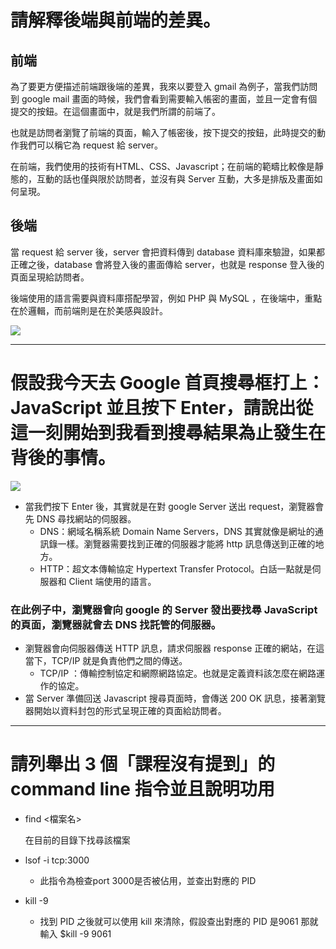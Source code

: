 # 請解釋後端與前端的差異。
## 前端

為了要更方便描述前端跟後端的差異，我來以要登入 gmail 為例子，當我們訪問到 google mail 畫面的時候，我們會看到需要輸入帳密的畫面，並且一定會有個提交的按鈕。在這個畫面中，就是我們所謂的前端了。

也就是訪問者瀏覽了前端的頁面，輸入了帳密後，按下提交的按鈕，此時提交的動作我們可以稱它為 request 給 server。

在前端，我們使用的技術有HTML、CSS、Javascript；在前端的範疇比較像是靜態的，互動的話也僅與限於訪問者，並沒有與 Server 互動，大多是排版及畫面如何呈現。

## 後端

當 request 給 server 後，server 會把資料傳到 database 資料庫來驗證，如果都正確之後，database 會將登入後的畫面傳給 server，也就是 response 登入後的頁面呈現給訪問者。

後端使用的語言需要與資料庫搭配學習，例如 PHP 與 MySQL ，在後端中，重點在於邏輯，而前端則是在於美感與設計。

![](https://s3.us-west-2.amazonaws.com/secure.notion-static.com/2cbd2086-f59d-48b1-b5e0-1090faff445b/Untitled.png?X-Amz-Algorithm=AWS4-HMAC-SHA256&X-Amz-Credential=AKIAT73L2G45O3KS52Y5%2F20210416%2Fus-west-2%2Fs3%2Faws4_request&X-Amz-Date=20210416T092153Z&X-Amz-Expires=86400&X-Amz-Signature=68f13f349fe5ae13c0e77ccf59bcbfb8baa0c99caaae3f6de1a67a633c42d1db&X-Amz-SignedHeaders=host&response-content-disposition=filename%20%3D%22Untitled.png%22)


---

# 假設我今天去 Google 首頁搜尋框打上：JavaScript 並且按下 Enter，請說出從這一刻開始到我看到搜尋結果為止發生在背後的事情。

![](https://s3.us-west-2.amazonaws.com/secure.notion-static.com/a3fbc82e-af1a-47f4-a0a8-b4275f571b2e/Untitled.png?X-Amz-Algorithm=AWS4-HMAC-SHA256&X-Amz-Credential=AKIAT73L2G45O3KS52Y5%2F20210416%2Fus-west-2%2Fs3%2Faws4_request&X-Amz-Date=20210416T092312Z&X-Amz-Expires=86400&X-Amz-Signature=e9f39facab21273c91f44d60666a7e42257fa537195619911babbf9ed9ead9f7&X-Amz-SignedHeaders=host&response-content-disposition=filename%20%3D%22Untitled.png%22)

- 當我們按下 Enter 後，其實就是在對 google Server 送出 request，瀏覽器會先 DNS 尋找網站的伺服器。
    - DNS：網域名稱系統 Domain Name Servers，DNS 其實就像是網址的通訊錄一樣。瀏覽器需要找到正確的伺服器才能將 http 訊息傳送到正確的地方。
    - HTTP：超文本傳輸協定 Hypertext Transfer Protocol。白話一點就是伺服器和 Client 端使用的語言。

### 在此例子中，瀏覽器會向 google 的 Server 發出要找尋 JavaScript 的頁面，瀏覽器就會去 DNS 找託管的伺服器。

- 瀏覽器會向伺服器傳送 HTTP 訊息，請求伺服器 response 正確的網站，在這當下，TCP/IP 就是負責他們之間的傳送。
    - TCP/IP ：傳輸控制協定和網際網路協定。也就是定義資料該怎麼在網路運作的協定。
- 當 Server 準備回送 Javascript 搜尋頁面時，會傳送 200 OK 訊息，接著瀏覽器開始以資料封包的形式呈現正確的頁面給訪問者。

---
# 請列舉出 3 個「課程沒有提到」的 command line 指令並且說明功用


- find <檔案名>

    在目前的目錄下找尋該檔案

- lsof -i tcp:3000
    - 此指令為檢查port 3000是否被佔用，並查出對應的 PID
- kill -9
    - 找到 PID 之後就可以使用 kill 來清除，假設查出對應的 PID 是9061 那就輸入 $kill -9 9061